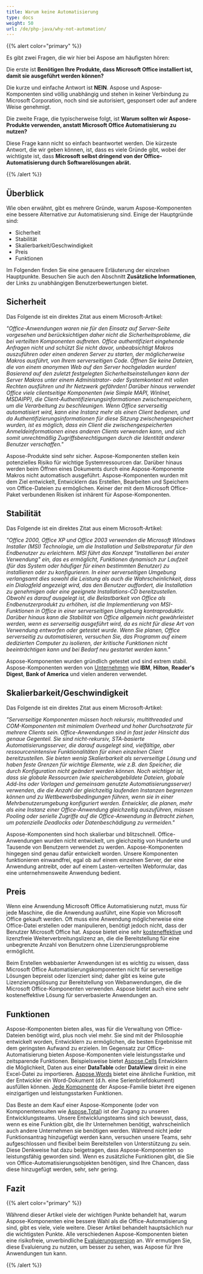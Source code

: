 ```yaml
---
title: Warum keine Automatisierung
type: docs
weight: 50
url: /de/php-java/why-not-automation/
---
```


{{% alert color="primary" %}} 

Es gibt zwei Fragen, die wir hier bei Aspose am häufigsten hören: 

Die erste ist **Benötigen Ihre Produkte, dass Microsoft Office installiert ist, damit sie ausgeführt werden können?** 

Die kurze und einfache Antwort ist **NEIN**. Aspose und Aspose-Komponenten sind völlig unabhängig und stehen in keiner Verbindung zu Microsoft Corporation, noch sind sie autorisiert, gesponsert oder auf andere Weise genehmigt. 

Die zweite Frage, die typischerweise folgt, ist **Warum sollten wir Aspose-Produkte verwenden, anstatt Microsoft Office Automatisierung zu nutzen?** 

Diese Frage kann nicht so einfach beantwortet werden. Die kürzeste Antwort, die wir geben können, ist, dass es viele Gründe gibt, wobei der wichtigste ist, dass **Microsoft selbst dringend von der Office-Automatisierung durch Softwarelösungen abrät.** 

{{% /alert %}} 
## **Überblick**
Wie oben erwähnt, gibt es mehrere Gründe, warum Aspose-Komponenten eine bessere Alternative zur Automatisierung sind. Einige der Hauptgründe sind: 

- Sicherheit
- Stabilität
- Skalierbarkeit/Geschwindigkeit
- Preis
- Funktionen

Im Folgenden finden Sie eine genauere Erläuterung der einzelnen Hauptpunkte. Besuchen Sie auch den Abschnitt **Zusätzliche Informationen**, der Links zu unabhängigen Benutzerbewertungen bietet. 
## **Sicherheit**
Das Folgende ist ein direktes Zitat aus einem Microsoft-Artikel: 

*"Office-Anwendungen waren nie für den Einsatz auf Server-Seite vorgesehen und berücksichtigen daher nicht die Sicherheitsprobleme, die bei verteilten Komponenten auftreten. Office authentifiziert eingehende Anfragen nicht und schützt Sie nicht davor, unbeabsichtigt Makros auszuführen oder einen anderen Server zu starten, der möglicherweise Makros ausführt, von Ihrem serverseitigen Code. Öffnen Sie keine Dateien, die von einem anonymen Web auf den Server hochgeladen wurden! Basierend auf den zuletzt festgelegten Sicherheitseinstellungen kann der Server Makros unter einem Administrator- oder Systemkontext mit vollen Rechten ausführen und Ihr Netzwerk gefährden! Darüber hinaus verwendet Office viele clientseitige Komponenten (wie Simple MAPI, WinInet, MSDAIPP), die Client-Authentifizierungsinformationen zwischenspeichern, um die Verarbeitung zu beschleunigen. Wenn Office serverseitig automatisiert wird, kann eine Instanz mehr als einen Client bedienen, und da Authentifizierungsinformationen für diese Sitzung zwischengespeichert wurden, ist es möglich, dass ein Client die zwischengespeicherten Anmeldeinformationen eines anderen Clients verwenden kann, und sich somit unrechtmäßig Zugriffsberechtigungen durch die Identität anderer Benutzer verschaffen."* 

Aspose-Produkte sind sehr sicher. Aspose-Komponenten stellen kein potenzielles Risiko für wichtige Systemressourcen dar. Darüber hinaus werden beim Öffnen eines Dokuments durch eine Aspose-Komponente Makros nicht automatisch ausgeführt. Aspose-Komponenten wurden mit dem Ziel entwickelt, Entwicklern das Erstellen, Bearbeiten und Speichern von Office-Dateien zu ermöglichen. Keiner der mit dem Microsoft Office-Paket verbundenen Risiken ist inhärent für Aspose-Komponenten. 
## **Stabilität**
Das Folgende ist ein direktes Zitat aus einem Microsoft-Artikel: 

*"Office 2000, Office XP und Office 2003 verwenden die Microsoft Windows Installer (MSI) Technologie, um die Installation und Selbstreparatur für den Endbenutzer zu erleichtern. MSI führt das Konzept "Installieren bei erster Verwendung" ein, das es ermöglicht, Funktionen dynamisch zur Laufzeit (für das System oder häufiger für einen bestimmten Benutzer) zu installieren oder zu konfigurieren. In einer serverseitigen Umgebung verlangsamt dies sowohl die Leistung als auch die Wahrscheinlichkeit, dass ein Dialogfeld angezeigt wird, das den Benutzer auffordert, die Installation zu genehmigen oder eine geeignete Installations-CD bereitzustellen. Obwohl es darauf ausgelegt ist, die Belastbarkeit von Office als Endbenutzerprodukt zu erhöhen, ist die Implementierung von MSI-Funktionen in Office in einer serverseitigen Umgebung kontraproduktiv. Darüber hinaus kann die Stabilität von Office allgemein nicht gewährleistet werden, wenn es serverseitig ausgeführt wird, da es nicht für diese Art von Verwendung entworfen oder getestet wurde. Wenn Sie planen, Office serverseitig zu automatisieren, versuchen Sie, das Programm auf einem dedizierten Computer zu isolieren, der kritische Funktionen nicht beeinträchtigen kann und bei Bedarf neu gestartet werden kann."* 

Aspose-Komponenten wurden gründlich getestet und sind extrem stabil. Aspose-Komponenten werden von [Unternehmen](https://about.aspose.com/customers) wie **IBM**, **Hilton**, **Reader's Digest**, **Bank of America** und vielen anderen verwendet. 
## **Skalierbarkeit/Geschwindigkeit**
Das Folgende ist ein direktes Zitat aus einem Microsoft-Artikel: 

*"Serverseitige Komponenten müssen hoch rekursiv, multithreaded und COM-Komponenten mit minimalem Overhead und hoher Durchsatzrate für mehrere Clients sein. Office-Anwendungen sind in fast jeder Hinsicht das genaue Gegenteil. Sie sind nicht-rekursiv, STA-basierte Automatisierungsserver, die darauf ausgelegt sind, vielfältige, aber ressourcenintensive Funktionalitäten für einen einzelnen Client bereitzustellen. Sie bieten wenig Skalierbarkeit als serverseitige Lösung und haben feste Grenzen für wichtige Elemente, wie z.B. den Speicher, die durch Konfiguration nicht geändert werden können. Noch wichtiger ist, dass sie globale Ressourcen (wie speicherabgebildete Dateien, globale Add-Ins oder Vorlagen und gemeinsam genutzte Automatisierungsserver) verwenden, die die Anzahl der gleichzeitig laufenden Instanzen begrenzen können und zu Wettbewerbsbedingungen führen, wenn sie in einer Mehrbenutzerumgebung konfiguriert werden. Entwickler, die planen, mehr als eine Instanz einer Office-Anwendung gleichzeitig auszuführen, müssen *Pooling* oder *serielle Zugriffe* auf die Office-Anwendung in Betracht ziehen, um potenzielle *Deadlocks* oder *Datenbeschädigung* zu vermeiden."* 

Aspose-Komponenten sind hoch skalierbar und blitzschnell. Office-Anwendungen wurden nicht entwickelt, um gleichzeitig von Hunderte und Tausende von Benutzern verwendet zu werden. Aspose-Komponenten hingegen sind genau dafür entwickelt worden. Unsere Komponenten funktionieren einwandfrei, egal ob auf einem einzelnen Server, der eine Anwendung antreibt, oder auf einem Lasten-verteilten Webformular, das eine unternehmensweite Anwendung bedient. 
## **Preis**
Wenn eine Anwendung Microsoft Office Automatisierung nutzt, muss für jede Maschine, die die Anwendung ausführt, eine Kopie von Microsoft Office gekauft werden. Oft muss eine Anwendung möglicherweise eine Office-Datei erstellen oder manipulieren, benötigt jedoch nicht, dass der Benutzer Microsoft Office hat. Aspose bietet eine sehr [kosteneffektive](https://purchase.aspose.com/) und lizenzfreie Weiterverbreitungslizenz an, die die Bereitstellung für eine unbegrenzte Anzahl von Benutzern ohne Lizenzierungsprobleme ermöglicht. 

Beim Erstellen webbasierter Anwendungen ist es wichtig zu wissen, dass Microsoft Office Automatisierungskomponenten nicht für serverseitige Lösungen bepreist oder lizenziert sind; daher gibt es keine gute Lizenzierungslösung zur Bereitstellung von Webanwendungen, die die Microsoft Office-Komponenten verwenden. Aspose bietet auch eine sehr kosteneffektive Lösung für serverbasierte Anwendungen an. 
## **Funktionen**
Aspose-Komponenten bieten alles, was für die Verwaltung von Office-Dateien benötigt wird, plus noch viel mehr. Sie sind mit der Philosophie entwickelt worden, Entwicklern zu ermöglichen, die besten Ergebnisse mit dem geringsten Aufwand zu erzielen. Im Gegensatz zur Office-Automatisierung bieten Aspose-Komponenten viele leistungsstarke und zeitsparende Funktionen. Beispielsweise bietet [Aspose.Cells](https://products.aspose.com/cells/php-java/) Entwicklern die Möglichkeit, Daten aus einer **DataTable** oder **DataView** direkt in eine Excel-Datei zu importieren. [Aspose.Words](https://products.aspose.com/words/php-java/) bietet eine ähnliche Funktion, mit der Entwickler ein Word-Dokument (d.h. eine Serienbriefdokument) ausfüllen können. [Jede Komponente](https://products.aspose.com/total/php-java/) der Aspose-Familie bietet ihre eigenen einzigartigen und leistungsstarken Funktionen.

Das Beste an dem Kauf einer Aspose-Komponente (oder von Komponentensuiten wie [Aspose.Total](https://products.aspose.com/total/php-java/)) ist der Zugang zu unseren Entwicklungsteams. Unsere Entwicklungsteams sind sich bewusst, dass, wenn es eine Funktion gibt, die Ihr Unternehmen benötigt, wahrscheinlich auch andere Unternehmen sie benötigen werden. Während nicht jeder Funktionsantrag hinzugefügt werden kann, versuchen unsere Teams, sehr aufgeschlossen und flexibel beim Bereitstellen von Unterstützung zu sein. Diese Denkweise hat dazu beigetragen, dass Aspose-Komponenten so leistungsfähig geworden sind. Wenn es zusätzliche Funktionen gibt, die Sie von Office-Automatisierungsobjekten benötigen, sind Ihre Chancen, dass diese hinzugefügt werden, sehr, sehr gering.
## **Fazit**
{{% alert color="primary" %}} 

Während dieser Artikel viele der wichtigen Punkte behandelt hat, warum Aspose-Komponenten eine bessere Wahl als die Office-Automatisierung sind, gibt es viele, viele weitere. Dieser Artikel behandelt hauptsächlich nur die wichtigsten Punkte. Alle verschiedenen Aspose-Komponenten bieten eine risikofreie, unverbindliche [Evaluierungsversion](https://downloads.aspose.com/slides/java) an. Wir ermutigen Sie, diese Evaluierung zu nutzen, um besser zu sehen, was Aspose für Ihre Anwendungen tun kann. 

{{% /alert %}} 